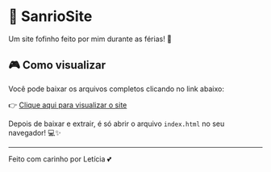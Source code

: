 # 💖 SanrioSite

Um site fofinho feito por mim durante as férias! 🌈

## 🎮 Como visualizar

Você pode baixar os arquivos completos clicando no link abaixo:

👉 [Clique aqui para visualizar o site ](https://leticias2k.github.io/SanrioSite/)

Depois de baixar e extrair, é só abrir o arquivo `index.html` no seu navegador! 💻✨

---
Feito com carinho por Letícia 💕
